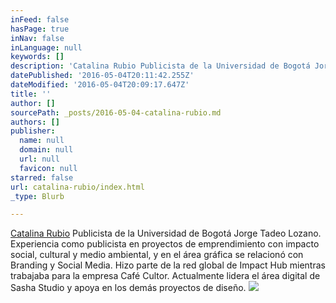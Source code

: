 ```yaml
---
inFeed: false
hasPage: true
inNav: false
inLanguage: null
keywords: []
description: 'Catalina Rubio Publicista de la Universidad de Bogotá Jorge Tadeo Lozano. Experiencia como publicista en proyectos de emprendimiento con impacto social, cultural y medio ambiental, y en el área gráfica se relacionó con Branding y Social Media. Hizo parte de la red global de Impact Hub mientras trabajaba para la empresa Café Cultor. Actualmente lidera el área digital de Sasha Studio y apoya en los demás proyectos de diseño.'
datePublished: '2016-05-04T20:11:42.255Z'
dateModified: '2016-05-04T20:09:17.647Z'
title: ''
author: []
sourcePath: _posts/2016-05-04-catalina-rubio.md
authors: []
publisher:
  name: null
  domain: null
  url: null
  favicon: null
starred: false
url: catalina-rubio/index.html
_type: Blurb

---
```

[Catalina Rubio][0] Publicista de la Universidad de Bogotá Jorge Tadeo Lozano. Experiencia como publicista en proyectos de emprendimiento con impacto social, cultural y medio ambiental, y en el área gráfica se relacionó con Branding y Social Media. Hizo parte de la red global de Impact Hub mientras trabajaba para la empresa Café Cultor. Actualmente lidera el área digital de Sasha Studio y apoya en los demás proyectos de diseño.
![](https://the-grid-user-content.s3-us-west-2.amazonaws.com/c939185c-d210-4324-bd89-54170ba25051.jpg)

[0]: null